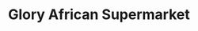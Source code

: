 ---
title: "Glory African Supermarket"
url: /columbus/glory-african-supermarket/
shop: Supermarkt
---